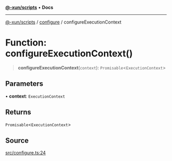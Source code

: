 [**@-xun/scripts**](../../README.md) • **Docs**

***

[@-xun/scripts](../../README.md) / [configure](../README.md) / configureExecutionContext

# Function: configureExecutionContext()

> **configureExecutionContext**(`context`): `Promisable`\<`ExecutionContext`\>

## Parameters

• **context**: `ExecutionContext`

## Returns

`Promisable`\<`ExecutionContext`\>

## Source

[src/configure.ts:24](https://github.com/Xunnamius/xscripts/blob/c8ed653392f2f548c08b4816b4826c1422ed8244/src/configure.ts#L24)
